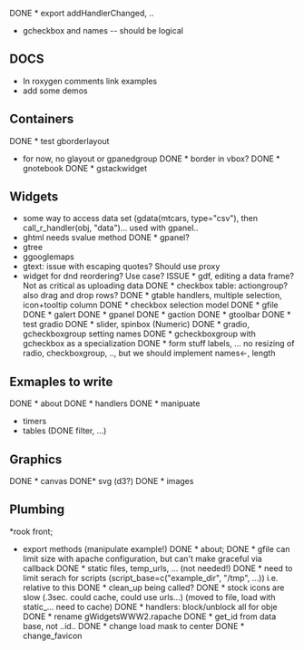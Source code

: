 DONE * export addHandlerChanged, ..
* gcheckbox and names -- should be logical

DOCS
-----
* In roxygen comments link examples
* add some demos

Containers
-----------
DONE * test gborderlayout
* for now, no glayout or gpanedgroup
DONE * border in vbox?
DONE * gnotebook
DONE * gstackwidget


Widgets
-------

* some way to access data set (gdata(mtcars, type="csv"), then call_r_handler(obj, "data")... used with gpanel.. 
* ghtml needs svalue method
DONE * gpanel?
* gtree
* ggooglemaps
* gtext: issue with escaping quotes? Should use proxy
* widget for dnd reordering? Use case?
ISSUE * gdf, editing a data frame? Not as critical as uploading data
DONE * checkbox table: actiongroup? also drag and drop rows?
DONE * gtable handlers, multiple selection, icon+tooltip column
DONE * checkbox selection model
DONE * gfile 
DONE * galert 
DONE * gpanel
DONE * gaction
DONE * gtoolbar
DONE * test gradio
DONE * slider, spinbox (Numeric)
DONE * gradio, gcheckboxgroup setting names
DONE * gcheckboxgroup with gcheckbox as a specialization
DONE * form stuff labels, ... no resizing of radio, checkboxgroup, .., but we should implement names<-, length

Exmaples to write
-------
DONE * about
DONE * handlers
DONE * manipuate
* timers
* tables (DONE filter, ...)


Graphics
--------
DONE * canvas
DONE* svg (d3?)
DONE * images

Plumbing
--------
*rook front; 
* export methods (manipulate example!)
DONE * about; 
DONE * gfile can limit size with apache configuration, but can't make graceful via callback
DONE * static files, temp_urls, ... (not needed!)
DONE * need to limit serach for scripts (script_base=c("example_dir", "/tmp", ...)) i.e. relative to this
DONE * clean_up being called?
DONE * stock icons are slow (.3sec. could cache, could use urls...) (moved to file, load with static_... need to cache)
DONE * handlers: block/unblock all for obje
DONE * rename gWidgetsWWW2.rapache
DONE * get_id from data base, not ..id..
DONE * change load mask to center
DONE * change_favicon



